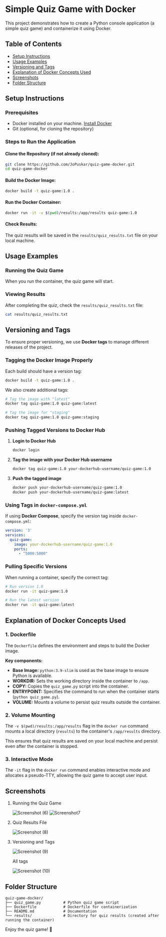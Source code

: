 # **Simple Quiz Game with Docker**
This project demonstrates how to create a Python console application (a simple quiz game) and containerize it using Docker.

## **Table of Contents**
- [Setup Instructions](#setup-instructions)
- [Usage Examples](#usage-examples)
- [Versioning and Tags](#versioning-and-tags)
- [Explanation of Docker Concepts Used](#explanation-of-docker-concepts-used)
- [Screenshots](#screenshots)
- [Folder Structure](#folder-structure)

## **Setup Instructions**

### **Prerequisites**
- Docker installed on your machine. [Install Docker](https://docs.docker.com/get-docker/)
- Git (optional, for cloning the repository)

### **Steps to Run the Application**

#### **Clone the Repository (if not already cloned):**
```sh
git clone https://github.com/JoPuskar/quiz-game-docker.git
cd quiz-game-docker
```

#### **Build the Docker Image:**
```sh
docker build -t quiz-game:1.0 .
```

#### **Run the Docker Container:**
```sh
docker run -it -v $(pwd)/results:/app/results quiz-game:1.0
```

#### **Check Results:**
The quiz results will be saved in the `results/quiz_results.txt` file on your local machine.

## **Usage Examples**

### **Running the Quiz Game**
When you run the container, the quiz game will start.

### **Viewing Results**
After completing the quiz, check the `results/quiz_results.txt` file:
```sh
cat results/quiz_results.txt
```

## **Versioning and Tags**
To ensure proper versioning, we use **Docker tags** to manage different releases of the project.

### **Tagging the Docker Image Properly**
Each build should have a version tag:
```sh
docker build -t quiz-game:1.0 .
```
We also create additional tags:
```sh
# Tag the image with "latest"
docker tag quiz-game:1.0 quiz-game:latest

# Tag the image for "staging"
docker tag quiz-game:1.0 quiz-game:staging
```

### **Pushing Tagged Versions to Docker Hub**
1. **Login to Docker Hub**  
   ```sh
   docker login
   ```
2. **Tag the image with your Docker Hub username**  
   ```sh
   docker tag quiz-game:1.0 your-dockerhub-username/quiz-game:1.0
   ```
   
3. **Push the tagged image**  
   ```sh
   docker push your-dockerhub-username/quiz-game:1.0
   docker push your-dockerhub-username/quiz-game:latest
   ```

### **Using Tags in `docker-compose.yml`**
If using **Docker Compose**, specify the version tag inside `docker-compose.yml`:
```yaml
version: '3'
services:
  quiz-game:
    image: your-dockerhub-username/quiz-game:1.0
    ports:
      - "5000:5000"
```

### **Pulling Specific Versions**
When running a container, specify the correct tag:
```sh
# Run version 1.0
docker run -it quiz-game:1.0

# Run the latest version
docker run -it quiz-game:latest
```

## **Explanation of Docker Concepts Used**

### **1. Dockerfile**
The `Dockerfile` defines the environment and steps to build the Docker image.

**Key components:**
- **Base Image:** `python:3.9-slim` is used as the base image to ensure Python is available.
- **WORKDIR:** Sets the working directory inside the container to `/app`.
- **COPY:** Copies the `quiz_game.py` script into the container.
- **ENTRYPOINT:** Specifies the command to run when the container starts (`python quiz_game.py`).
- **VOLUME:** Mounts a volume to persist quiz results outside the container.

### **2. Volume Mounting**
The `-v $(pwd)/results:/app/results` flag in the `docker run` command mounts a local directory (`results`) to the container's `/app/results` directory.

This ensures that quiz results are saved on your local machine and persist even after the container is stopped.

### **3. Interactive Mode**
The `-it` flag in the `docker run` command enables interactive mode and allocates a pseudo-TTY, allowing the quiz game to accept user input.

## **Screenshots**
1. Running the Quiz Game
   
   ![Screenshot (6)](https://github.com/user-attachments/assets/a463981f-3aa8-404c-944b-6469e1618c86)
   ![Screenshot7](https://github.com/user-attachments/assets/6bd6acb4-97a4-46bc-90b8-a915b10b4af2)

2. Quiz Results File
   
   ![Screenshot (8)](https://github.com/user-attachments/assets/42155bc5-a9f8-46d3-bbdd-fced4c5aa9aa)

3. Versioning and Tags
   
   ![Screenshot (9)](https://github.com/user-attachments/assets/45686682-4580-408b-83fb-6a2a2f605e7f)

   All tags
   
   ![Screenshot (10)](https://github.com/user-attachments/assets/f39879fa-a9d5-44d1-b5d8-c52f0526c055)


## **Folder Structure**
```
quiz-game-docker/
├── quiz_game.py          # Python quiz game script
├── Dockerfile            # Dockerfile for containerization
├── README.md             # Documentation
└── results/              # Directory for quiz results (created after running the container)
```

Enjoy the quiz game! 🚀

